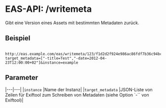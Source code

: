 #  EAS-API: /writemeta

Gibt eine Version eines Assets mit bestimmten Metadaten zurück.

##  Beispiel

~~~
 http://eas.example.com/eas/writemeta/123/f1d2d2f924e986ac86fdf7b36c94bcdf32beec15?target_metadata=["-title=Test","-date=2012-04-23T12:00:00+02"]&instance=example
~~~


##  Parameter


|---|---|
|`instance`          |Name der Instanz|
|`target_metadata`   |JSON-Liste von Zeilen für Exiftool zum Schreiben von Metadaten (siehe Option `-`` von Exiftool)|



